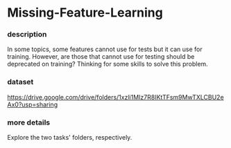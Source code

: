 # Missing-Feature-Learning

### description

In some topics, some features cannot use for tests but it can use for training. However, are those that cannot use for testing should be deprecated on training? Thinking for some skills to solve this problem.

### dataset

https://drive.google.com/drive/folders/1xzli1MIz7R8IKtTFsm9MwTXLCBU2eAx0?usp=sharing

### more details

Explore the two tasks' folders, respectively.
